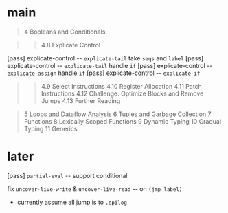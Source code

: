 # main

> 4 Booleans and Conditionals

>> 4.8 Explicate Control

[pass] explicate-control -- `explicate-tail` take `seqs` and `label`
[pass] explicate-control -- `explicate-tail` handle `if`
[pass] explicate-control -- `explicate-assign` handle `if`
[pass] explicate-control -- `explicate-if`

>> 4.9 Select Instructions
>> 4.10 Register Allocation
>> 4.11 Patch Instructions
>> 4.12 Challenge: Optimize Blocks and Remove Jumps
>> 4.13 Further Reading

> 5 Loops and Dataflow Analysis
> 6 Tuples and Garbage Collection
> 7 Functions
> 8 Lexically Scoped Functions
> 9 Dynamic Typing
> 10 Gradual Typing
> 11 Generics

# later

[pass] `partial-eval` -- support conditional

fix `uncover-live-write` & `uncover-live-read` -- on `(jmp label)`

- currently assume all jump is to `.epilog`
